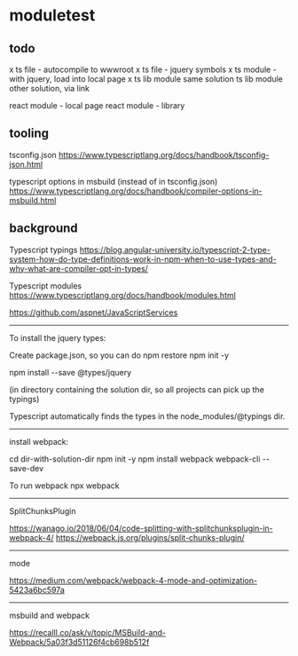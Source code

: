 # moduletest

## todo

x ts file - autocompile to wwwroot
x ts file - jquery symbols
x ts module - with jquery, load into local page
x ts lib module same solution
  ts lib module other solution, via link

react module - local page
react module - library

## tooling

tsconfig.json
https://www.typescriptlang.org/docs/handbook/tsconfig-json.html

typescript options in msbuild (instead of in tsconfig.json)
https://www.typescriptlang.org/docs/handbook/compiler-options-in-msbuild.html

## background

Typescript typings
https://blog.angular-university.io/typescript-2-type-system-how-do-type-definitions-work-in-npm-when-to-use-types-and-why-what-are-compiler-opt-in-types/

Typescript modules
https://www.typescriptlang.org/docs/handbook/modules.html

https://github.com/aspnet/JavaScriptServices


---------------------------------------------------
To install the jquery types:

Create package.json, so you can do npm restore
npm init -y

npm install --save @types/jquery

(in directory containing the solution dir, so all projects can pick up the typings)

Typescript automatically finds the types in the node_modules/@typings dir.

----------------------------
install webpack:

cd dir-with-solution-dir
npm init -y
npm install webpack webpack-cli --save-dev

To run webpack
npx webpack

----------------------------
SplitChunksPlugin

https://wanago.io/2018/06/04/code-splitting-with-splitchunksplugin-in-webpack-4/
https://webpack.js.org/plugins/split-chunks-plugin/

--------------
mode

https://medium.com/webpack/webpack-4-mode-and-optimization-5423a6bc597a

------------------
msbuild and webpack

https://recalll.co/ask/v/topic/MSBuild-and-Webpack/5a03f3d51126f4cb698b512f







